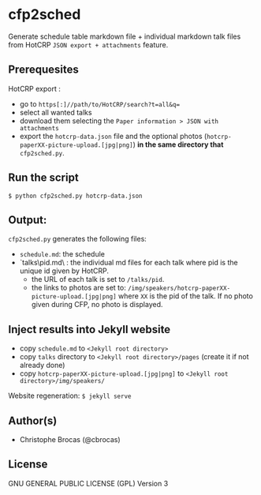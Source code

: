 # cfp2sched

Generate schedule table markdown file + individual markdown talk files from HotCRP `JSON export + attachments` feature.

## Prerequesites

HotCRP export : 
  - go to `https[:]//path/to/HotCRP/search?t=all&q=`
  - select all wanted talks 
  - download them selecting the `Paper information > JSON with attachments` 
  - export the `hotcrp-data.json` file and the optional photos (`hotcrp-paperXX-picture-upload.[jpg|png]`) **in the same directory that** `cfp2sched.py`.

## Run the script

`$ python cfp2sched.py hotcrp-data.json`

## Output:
`cfp2sched.py` generates the following files:
  - `schedule.md`: the schedule
  - `talks\pid.md\ : the individual md files for each talk where pid is the unique id given by HotCRP. 
    - the URL of each talk is set to `/talks/pid`.
    - the links to photos are set to: `/img/speakers/hotcrp-paperXX-picture-upload.[jpg|png]` where `XX` is the pid of the talk. If no photo given during CFP, no photo is displayed.

## Inject results into Jekyll website
- copy `schedule.md` to `<Jekyll root directory>`
- copy `talks` directory to `<Jekyll root directory>/pages` (create it if not already done)
- copy `hotcrp-paperXX-picture-upload.[jpg|png]` to `<Jekyll root directory>/img/speakers/`

Website regeneration: `$ jekyll serve`

## Author(s)
- Christophe Brocas (@cbrocas)

## License
GNU GENERAL PUBLIC LICENSE (GPL) Version 3
